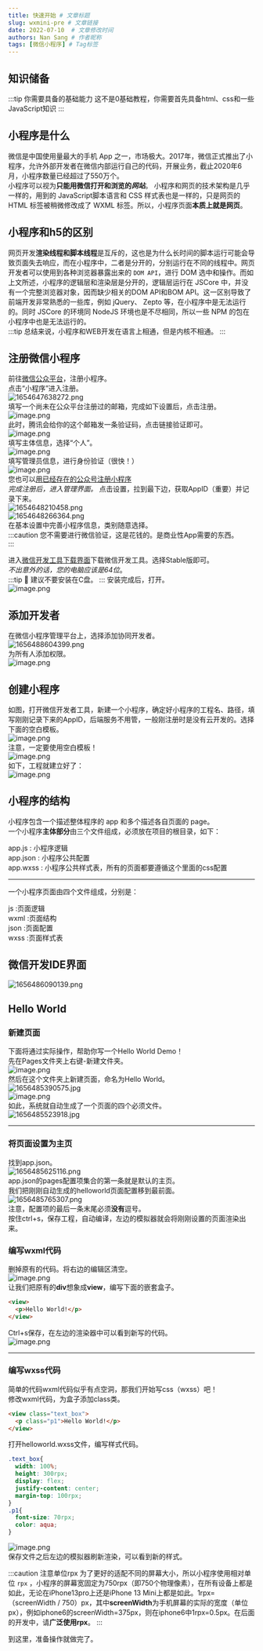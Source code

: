 ```yaml
---
title: 快速开始 # 文章标题
slug: wxmini-pre # 文章链接
date: 2022-07-10  # 文章修改时间
authors: Nan Sang # 作者昵称
tags: [微信小程序] # Tag标签
---
```

## 知识储备

:::tip 你需要具备的基础能力
这不是0基础教程，你需要首先具备html、css和一些JavaScript知识
:::

## 小程序是什么

微信是中国使用量最大的手机 App 之一，市场极大。2017年，微信正式推出了小程序，允许外部开发者在微信内部运行自己的代码，开展业务，截止2020年6月，小程序数量已经超过了550万个。  
小程序可以视为**只能用微信打开和浏览的*网站***。 小程序和网页的技术架构是几乎一样的，用到的 JavaScript脚本语言和 CSS 样式表也是一样的，只是网页的 HTML 标签被稍微修改成了 WXML 标签。所以，小程序页面**本质上就是网页**。

## 小程序和h5的区别

​网页开发**渲染线程和脚本线程**是互斥的，这也是为什么长时间的脚本运行可能会导致页面失去响应，而在小程序中，二者是分开的，分别运行在不同的线程中。网页开发者可以使用到各种浏览器暴露出来的 `DOM API`，进行 DOM 选中和操作。而如上文所述，小程序的逻辑层和渲染层是分开的，逻辑层运行在 JSCore 中，并没有一个完整浏览器对象，因而缺少相关的DOM API和BOM API。这一区别导致了前端开发非常熟悉的一些库，例如 jQuery、 Zepto 等，在小程序中是无法运行的。同时 JSCore 的环境同 NodeJS 环境也是不尽相同，所以一些 NPM 的包在小程序中也是无法运行的。  
:::tip
总结来说，小程序和WEB开发在语言上相通，但是内核不相通。
:::

## 注册微信小程序

前往[微信公众平台](https://mp.weixin.qq.com/)，注册小程序。  
点击“小程序”进入注册。  
![1654647638272.png](https://jetzihan-img.oss-cn-beijing.aliyuncs.com/blog/img/006SHRs9gy1h30ixlbx1vj31h60r1av6.jpg)  
填写一个尚未在公众平台注册过的邮箱，完成如下设置后，点击注册。  
![image.png](https://jetzihan-img.oss-cn-beijing.aliyuncs.com/blog/img/006SHRs9gy1h30iy6ykd8j31b40obwid.jpg)  
此时，腾讯会给你的这个邮箱发一条验证码，点击链接验证即可。  
![image.png](https://jetzihan-img.oss-cn-beijing.aliyuncs.com/blog/img/006SHRs9gy1h30izq1uw9j312f0hfq4n.jpg)  
填写主体信息，选择“个人”。  
![image.png](https://jetzihan-img.oss-cn-beijing.aliyuncs.com/blog/img/006SHRs9gy1h30j2ycznij30zm0lxadh.jpg)  
填写管理员信息，进行身份验证（很快！）  
![image.png](https://jetzihan-img.oss-cn-beijing.aliyuncs.com/blog/img/006SHRs9gy1h30j3outvej30fq09j0te.jpg)  
您也可以[用已经存在的公众号注册小程序](https://zhuanlan.zhihu.com/p/67229997)  
*完成注册后，进入管理界面。*
点击设置，拉到最下边，获取AppID（重要）并记录下来。  
![1654648210458.png](https://jetzihan-img.oss-cn-beijing.aliyuncs.com/blog/img/006SHRs9gy1h30j7xbqs2j31hc0oaafy.jpg)  
![1654648266364.png](https://jetzihan-img.oss-cn-beijing.aliyuncs.com/blog/img/006SHRs9gy1h30j8g0vtsj31eu0k2wgn.jpg)  
在基本设置中完善小程序信息，类别随意选择。  
:::caution
您不需要进行微信验证，这是花钱的。是商业性App需要的东西。  
:::

进入[微信开发工具下载界面](https://developers.weixin.qq.com/miniprogram/dev/devtools/download.html)下载微信开发工具。选择Stable版即可。  
*不出意外的话，您的电脑应该是64位*。  
:::tip 🔔
建议不要安装在C盘。
:::
安装完成后，打开。  
![image.png](https://jetzihan-img.oss-cn-beijing.aliyuncs.com/blog/img/006SHRs9gy1h30je6f15rj30rh0kzafp.jpg)  

## 添加开发者

在微信小程序管理平台上，选择添加协同开发者。  
![1656488604399.png](https://jetzihan-img.oss-cn-beijing.aliyuncs.com/blog/img/006SHRs9gy1h3p5qqeux5j31h20riguk.jpg)  
为所有人添加权限。  
![image.png](https://jetzihan-img.oss-cn-beijing.aliyuncs.com/blog/img/006SHRs9gy1h3p5sw3josj31au0mvq5e.jpg)  

## 创建小程序

如图，打开微信开发者工具，新建一个小程序，确定好小程序的工程名、路径，填写刚刚记录下来的AppID，后端服务不用管，一般刚注册时是没有云开发的。选择下面的空白模板。  
![image.png](https://jetzihan-img.oss-cn-beijing.aliyuncs.com/blog/img/006SHRs9gy1h3p6ne0hkxj30rb0km7a5.jpg)  
注意，一定要使用空白模板！  
![image.png](https://jetzihan-img.oss-cn-beijing.aliyuncs.com/blog/img/006SHRs9ly1h3pdh1cqthj30r40k9whv.jpg)  
如下，工程就建立好了：  
![image.png](https://jetzihan-img.oss-cn-beijing.aliyuncs.com/blog/img/006SHRs9gy1h3p3zrm789j31hc0scdr7.jpg)  

## 小程序的结构

小程序包含一个描述整体程序的 app 和多个描述各自页面的 page。  
一个小程序**主体部分**由三个文件组成，必须放在项目的根目录，如下：  

app.js : 小程序逻辑  
app.json : 小程序公共配置  
app.wxss : 小程序公共样式表，所有的页面都要遵循这个里面的css配置  

***
一个小程序页面由四个文件组成，分别是：  

js :页面逻辑  
wxml :页面结构  
json :页面配置  
wxss :页面样式表  

## 微信开发IDE界面

![1656486090139.png](https://jetzihan-img.oss-cn-beijing.aliyuncs.com/blog/img/006SHRs9gy1h3p4jlnkf2j31h80senon.jpg)

## Hello World

### 新建页面

下面将通过实际操作，帮助你写一个Hello World Demo！  
先在Pages文件夹上右键-新建文件夹。  
![image.png](https://jetzihan-img.oss-cn-beijing.aliyuncs.com/blog/img/006SHRs9gy1h3p480hqofj30w70h4431.jpg)  
然后在这个文件夹上新建页面，命名为Hello World。  
![1656485390575.jpg](https://jetzihan-img.oss-cn-beijing.aliyuncs.com/blog/img/006SHRs9gy1h3p472wwimj30ye0gmjyp.jpg)  
![image.png](https://jetzihan-img.oss-cn-beijing.aliyuncs.com/blog/img/006SHRs9gy1h3p48w6k4sj30tu0feadv.jpg)  
如此，系统就自动生成了一个页面的四个必须文件。  
![1656485523918.jpg](https://jetzihan-img.oss-cn-beijing.aliyuncs.com/blog/img/006SHRs9gy1h3p49eu3kbj30cl03zmxr.jpg)  
***

### 将页面设置为主页

找到app.json。  
![1656485625116.png](https://jetzihan-img.oss-cn-beijing.aliyuncs.com/blog/img/006SHRs9gy1h3p4b4rnooj31h00nzx4h.jpg)  
app.json的pages配置项集合的第一条就是默认的主页。  
我们把刚刚自动生成的helloworld页面配置移到最前面。  
![1656485765307.png](https://jetzihan-img.oss-cn-beijing.aliyuncs.com/blog/img/006SHRs9gy1h3p4dht0lqj30yy0ej16y.jpg)  
注意，配置项的最后一条末尾必须**没有**逗号。  
按住ctrl+s，保存工程，自动编译，左边的模拟器就会将刚刚设置的页面渲染出来。  

### 编写wxml代码

删掉原有的代码。将右边的编辑区清空。  
![image.png](https://jetzihan-img.oss-cn-beijing.aliyuncs.com/blog/img/006SHRs9gy1h3p4n35pj2j31fj0oxwop.jpg)  
让我们把原有的**div**想象成**view**，编写下面的嵌套盒子。  

``` html
<view>
  <p>Hello World!</p>
</view>
```

Ctrl+s保存，在左边的渲染器中可以看到新写的代码。  
![image.png](https://jetzihan-img.oss-cn-beijing.aliyuncs.com/blog/img/006SHRs9gy1h3p4pksg94j318w0icq9m.jpg)  

***

### 编写wxss代码

简单的代码wxml代码似乎有点空洞，那我们开始写css（wxss）吧！  
修改wxml代码，为盒子添加class类。  

``` html
<view class="text_box">
  <p class="p1">Hello World!</p>
</view>
```

打开helloworld.wxss文件，编写样式代码。  

``` css
.text_box{
  width: 100%;
  height: 300rpx;
  display: flex;
  justify-content: center;
  margin-top: 100rpx;
}
.p1{
  font-size: 70rpx;
  color: aqua;
}
```

![image.png](https://jetzihan-img.oss-cn-beijing.aliyuncs.com/blog/img/006SHRs9gy1h3p4vnvdo3j312r0fe46m.jpg)  
保存文件之后左边的模拟器刷新渲染，可以看到新的样式。  

:::caution 注意单位rpx
为了更好的适配不同的屏幕大小，所以小程序使用相对单位 `rpx` ，小程序的屏幕宽固定为750rpx（即750个物理像素），在所有设备上都是如此，无论在iPhone13pro上还是iPhone 13 Mini上都是如此。1rpx=（screenWidth / 750）px，其中**screenWidth**为手机屏幕的实际的宽度（单位px），例如iphone6的screenWidth=375px，则在iphone6中1rpx=0.5px。在后面的开发中，请**广泛使用rpx**。
:::

到这里，准备操作就做完了。  

